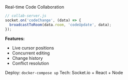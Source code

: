 Real-time Code Collaboration

```javascript
// collab-server.js
socket.on('codeChange', (data) => {
  broadcastToRoom(data.room, 'codeUpdate', data);
});
```

**Features:**
- Live cursor positions
- Concurrent editing
- Change history
- Conflict resolution

Deploy: `docker-compose up`
Tech: Socket.io + React + Node
